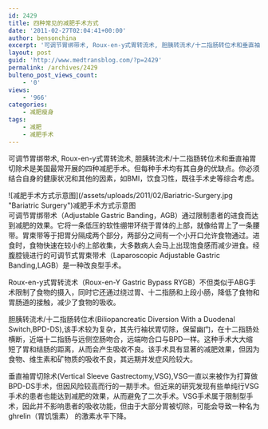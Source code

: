 ```yaml
---
id: 2429
title: 四种常见的减肥手术方式
date: '2011-02-27T02:04:41+00:00'
author: bensonchina
excerpt: '可调节胃绑带术, Roux-en-y式胃转流术, 胆胰转流术/十二指肠转位术和垂直袖胃切除术是美国最常开展的四种减肥手术。'
layout: post
guid: 'http://www.medtransblog.com/?p=2429'
permalink: /archives/2429
bulteno_post_views_count:
    - '0'
views:
    - '966'
categories:
    - 减肥瘦身
tags:
    - 减肥
    - 减肥手术
---
```


可调节胃绑带术, Roux-en-y式胃转流术, 胆胰转流术/十二指肠转位术和垂直袖胃切除术是美国最常开展的四种减肥手术。但每种手术均有其自身的优缺点。你必须结合自身的健康状况和其他的因素，如BMI，饮食习性，既往手术史等综合考虑。

<div class="wp-caption aligncenter" id="attachment_2430" style="width: 510px">![减肥手术方式示意图](/assets/uploads/2011/02/Bariatric-Surgery.jpg "Bariatric Surgery")减肥手术方式示意图

</div>可调节胃绑带术（Adjustable Gastric Banding，AGB）通过限制患者的进食而达到减肥的效果。它将一条低压的软性绷带环绕于胃体的上部，就像给胃上了一条腰带。胃束带等于把胃分隔成两个部分，两部分之间有一个小开口允许食物通过。进食时，食物快速在较小的上部收集，大多数病人会马上出现饱食感而减少进食。经腹腔镜进行的可调节式胃束带术（Laparoscopic Adjustable Gastric Banding,LAGB）是一种改良型手术。

Roux-en-y式胃转流术（Roux-en-Y Gastric Bypass RYGB）不但类似于ABG手术限制了食物的摄入，同时它还通过绕过胃、十二指肠和上段小肠，降低了食物和胃肠道的接触，减少了食物的吸收。

胆胰转流术/十二指肠转位术(Biliopancreatic Diversion With a Duodenal Switch,BPD-DS),该手术较为复杂，其先行袖状胃切除，保留幽门，在十二指肠处横断，近端十二指肠与远侧空肠吻合，远端吻合口与BPD一样。这种手术大大缩短了胃和结肠的距离，从而会产生吸收不良。该手术具有显著的减肥效果，但因为食物、维生素和矿物质的吸收不良，其远期并发症风险较大。

垂直袖胃切除术(Vertical Sleeve Gastrectomy,VSG),VSG一直以来被作为打算做BPD-DS手术，但因风险较高而行的一期手术。但近来的研究发现有些单纯行VSG手术的患者也能达到减肥的效果，从而避免了二次手术。VSG手术属于限制型手术，因此并不影响患者的吸收功能，但由于大部分胃被切除，可能会导致一种名为 ghrelin（胃饥饿素） 的激素水平下降。